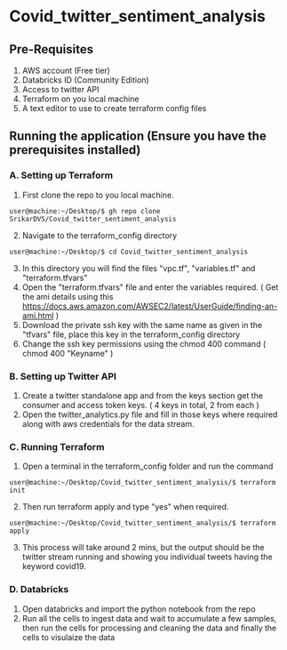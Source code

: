 # Covid_twitter_sentiment_analysis


## Pre-Requisites
1. AWS account (Free tier)
2. Databricks ID (Community Edition)
3. Access to twitter API
4. Terraform on you local machine
5. A text editor to use to create terraform config files

## Running the application (Ensure you have the prerequisites installed)


### A. Setting up Terraform
  1. First clone the repo to you local machine.
  ```console
user@machine:~/Desktop/$ gh repo clone SrikarDVS/Covid_twitter_sentiment_analysis
```
  2. Navigate to the terraform_config directory
```console
user@machine:~/Desktop/$ cd Covid_twitter_sentiment_analysis
```
  3. In this directory you will find the files "vpc.tf", "variables.tf" and "terraform.tfvars"
  4. Open the "terraform.tfvars" file and enter the variables required. ( Get the ami details using this https://docs.aws.amazon.com/AWSEC2/latest/UserGuide/finding-an-ami.html )
  5. Download the private ssh key with the same name as given in the "tfvars" file, place this key in the terraform_config directory
  6. Change the ssh key permissions using the chmod 400 command ( chmod 400 "Keyname" )
  
### B. Setting up Twitter API
  1. Create a twitter standalone app and from the keys section get the consumer and access token keys. ( 4 keys in total, 2 from each )
  2. Open the twitter_analytics.py file and fill in those keys where required along with aws credentials for the data stream.
  
### C. Running Terraform
  1. Open a terminal in the terraform_config folder and run the command  
```console
user@machine:~/Desktop/Covid_twitter_sentiment_analysis/$ terraform init 
```
  2. Then run terraform apply and type "yes" when required.
```console
user@machine:~/Desktop/Covid_twitter_sentiment_analysis/$ terraform apply
``` 
  3. This process will take around 2 mins, but the output should be the twitter stream running and showing you individual tweets having the keyword covid19.
  
### D. Databricks
  1. Open databricks and import the python notebook from the repo
  2. Run all the cells to ingest data and wait to accumulate a few samples, then run the cells for processing and cleaning the data and finally the cells to visulaize the data
